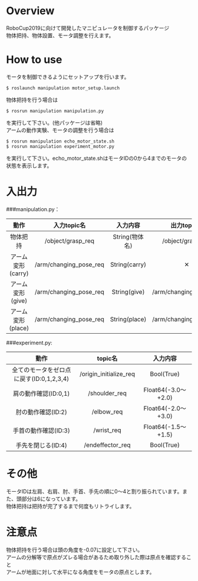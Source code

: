 # Overview  
RoboCup2019に向けて開発したマニピュレータを制御するパッケージ  
物体把持、物体設置、モータ調整を行えます。  

# How to use  
モータを制御できるようにセットアップを行います。  

    $ roslaunch manipulation motor_setup.launch  
物体把持を行う場合は  

    $ rosrun manipulation manipulation.py  
を実行して下さい。(他パッケージは省略)  
アームの動作実験、モータの調整を行う場合は  

    $ rosrun manipulation echo_motor_state.sh  
	$ rosrun manipulation experiment_motor.py  
を実行して下さい。echo_motor_state.shはモータIDの0から4までのモータの状態を表示します。  

# 入出力  
###manipulation.py：  

  |動作 |入力topic名 |入力内容 |出力topic名 |出力内容 |  
  |:----------:|:----------:|:-----------:|:----------:|:----------:|  
  |物体把持|/object/grasp_req|String(物体名)|/object/grasp_res|Bool(True)|  
  |アーム変形(carry)|/arm/changing_pose_req|String(carry)|✕|✕|  
  |アーム変形(give)|/arm/changing_pose_req|String(give)|/arm/changing_pose_res|Bool(True)|  
  |アーム変形(place)|/arm/changing_pose_req|String(place)|/arm/changing_pose_res|Bool(True)|  

###experiment.py:  

  |動作 |topic名 |入力内容 |  
  |:----------:|:----------:|:-----------:|  
  |全てのモータをゼロ点に戻す(ID:0,1,2,3,4)|/origin_initialize_req|Bool(True)|  
  |肩の動作確認(ID:0,1)|/shoulder_req|Float64(-3.0〜+2.0)|  
  |肘の動作確認(ID:2)|/elbow_req|Float64(-2.0〜+3.0)|  
  |手首の動作確認(ID:3)|/wrist_req|Float64(-1.5〜+1.5)|  
  |手先を閉じる(ID:4)|/endeffector_req|Bool(True)|  
  

# その他  
モータIDは左肩、右肩、肘、手首、手先の順に0〜4と割り振られています。また、頭部分は6になっています。  
物体把持は把持が完了するまで何度もリトライします。  

# 注意点  
物体把持を行う場合は頭の角度を-0.07に設定して下さい。  
アームの分解等で原点がズレる場合があるため取り外した際は原点を確認すること  
アームが地面に対して水平になる角度をモータの原点とします。  
